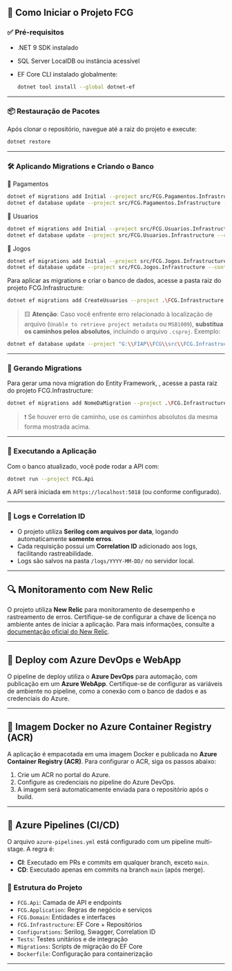 ## 🚀 Como Iniciar o Projeto FCG

### ✅ Pré-requisitos

* .NET 9 SDK instalado
* SQL Server LocalDB ou instância acessível
* EF Core CLI instalado globalmente:

  ```bash
  dotnet tool install --global dotnet-ef
  ```

---

### 📦 Restauração de Pacotes

Após clonar o repositório, navegue até a raiz do projeto e execute:

```bash
dotnet restore
```

---

### 🛠️ Aplicando Migrations e Criando o Banco

🔄 Pagamentos
```bash
dotnet ef migrations add Initial --project src/FCG.Pagamentos.Infrastructure --context PagamentosDbContext
dotnet ef database update --project src/FCG.Pagamentos.Infrastructure --context PagamentosDbContext
```
🔄 Usuarios
```bash
dotnet ef migrations add Initial --project src/FCG.Usuarios.Infrastructure --context UsuariosDbContext
dotnet ef database update --project src/FCG.Usuarios.Infrastructure --context UsuariosDbContext
```
🔄 Jogos
```bash
dotnet ef migrations add Initial --project src/FCG.Jogos.Infrastructure --context JogosDbContext
dotnet ef database update --project src/FCG.Jogos.Infrastructure --context JogosDbC
```

Para aplicar as migrations e criar o banco de dados, acesse a pasta raiz do projeto FCG.Infrastructure:

```bash
dotnet ef migrations add CreateUsuarios --project .\FCG.Infrastructure.csproj --startup-project ..\FCG.Api\FCG.Api.csproj
```

> 🟨 **Atenção**:
> Caso você enfrente erro relacionado à localização de arquivo (`Unable to retrieve project metadata` ou `MSB1009`), **substitua os caminhos pelos absolutos**, incluindo o arquivo `.csproj`. Exemplo:

```bash
dotnet ef database update --project "G:\\FIAP\\FCG\\src\\FCG.Infrastructure\\FCG.Infrastructure.csproj" --startup-project "G:\\FIAP\\FCG\\src\\FCG.Api\\FCG.Api.csproj"
```

---

### 🧱 Gerando Migrations

Para gerar uma nova migration do Entity Framework, , acesse a pasta raiz do projeto FCG.Infrastructure:

```bash
dotnet ef migrations add NomeDaMigration --project .\FCG.Infrastructure.csproj --startup-project ..\FCG.Api\FCG.Api.csproj
```

> ❗ Se houver erro de caminho, use os caminhos absolutos da mesma forma mostrada acima.

---

### 🔄 Executando a Aplicação

Com o banco atualizado, você pode rodar a API com:

```bash
dotnet run --project FCG.Api
```

A API será iniciada em `https://localhost:5018` (ou conforme configurado).

---

### 🐞 Logs e Correlation ID

* O projeto utiliza **Serilog com arquivos por data**, logando automaticamente **somente erros**.
* Cada requisição possui um **Correlation ID** adicionado aos logs, facilitando rastreabilidade.
* Logs são salvos na pasta `/logs/YYYY-MM-DD/` no servidor local.

---

## 🔍 Monitoramento com New Relic

O projeto utiliza **New Relic** para monitoramento de desempenho e rastreamento de erros. Certifique-se de configurar a chave de licença no ambiente antes de iniciar a aplicação. Para mais informações, consulte a [documentação oficial do New Relic](https://docs.newrelic.com/).

---

## 🚀 Deploy com Azure DevOps e WebApp

O pipeline de deploy utiliza o **Azure DevOps** para automação, com publicação em um **Azure WebApp**. Certifique-se de configurar as variáveis de ambiente no pipeline, como a conexão com o banco de dados e as credenciais do Azure.

---
## 🐳 Imagem Docker no Azure Container Registry (ACR)

A aplicação é empacotada em uma imagem Docker e publicada no **Azure Container Registry (ACR)**. Para configurar o ACR, siga os passos abaixo:

1. Crie um ACR no portal do Azure.
2. Configure as credenciais no pipeline do Azure DevOps.
3. A imagem será automaticamente enviada para o repositório após o build.

---

## 📜 Azure Pipelines (CI/CD)

O arquivo `azure-pipelines.yml` está configurado com um pipeline multi-stage. A regra é:

- **CI**: Executado em PRs e commits em qualquer branch, exceto `main`.
- **CD**: Executado apenas em commits na branch `main` (após merge).


### 📂 Estrutura do Projeto

* `FCG.Api`: Camada de API e endpoints
* `FCG.Application`: Regras de negócio e serviços
* `FCG.Domain`: Entidades e interfaces
* `FCG.Infrastructure`: EF Core + Repositórios
* `Configurations`: Serilog, Swagger, Correlation ID
* `Tests`: Testes unitários e de integração
* `Migrations`: Scripts de migração do EF Core
* `Dockerfile`: Configuração para containerização

---
